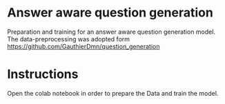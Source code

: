 # Answer aware question generation
Preparation and training for an answer aware question generation model.
The data-preprocessing was adopted form https://github.com/GauthierDmn/question_generation

# Instructions
Open the colab notebook in order to prepare the Data and train the model.